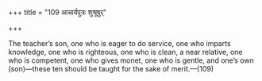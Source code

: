 +++
title = "109 आचार्यपुत्रः शुश्रूषुर्"

+++

The teacher’s son, one who is eager to do service, one who imparts knowledge, one who is righteous, one who is clean, a near relative, one who is competent, one who gives monet, one who is gentle, and one’s own (son)—these ten should be taught for the sake of merit.—(109)